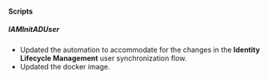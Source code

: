 
#### Scripts
##### IAMInitADUser
- Updated the automation to accommodate for the changes in the **Identity Lifecycle Management** user synchronization flow.
- Updated the docker image.
